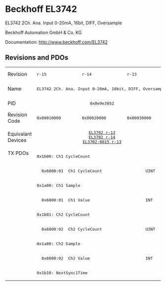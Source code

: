 # Beckhoff EL3742

EL3742 2Ch. Ana. Input 0-20mA, 16bit, DIFF, Oversample

Beckhoff Automation GmbH & Co. KG

Documentation: <a href="http://www.beckhoff.com/EL3742">http://www.beckhoff.com/EL3742</a>

## Revisions and PDOs
<table>
<tr >
<td class="first">Revision</td>
<td ><pre>r-15</pre></td>
<td ><pre>r-14</pre></td>
<td ><pre>r-13</pre></td>
</tr>
<tr >
<td class="first">Name</td>
<td  colspan=3 align="center"><pre>EL3742 2Ch. Ana. Input 0-20mA, 16bit, DIFF, Oversample</pre></td>
</tr>
<tr >
<td class="first">PID</td>
<td  colspan=3 align="center"><pre>0x0e9e3052</pre></td>
</tr>
<tr >
<td class="first">Revision Code</td>
<td ><pre>0x00010000</pre></td>
<td ><pre>0x00020000</pre></td>
<td ><pre>0x00030000</pre></td>
</tr>
<tr >
<td class="first">Equivalant Devices</td>
<td  colspan=3 align="center"><pre><a href="EL3702">EL3702 r-13</a><br/><a href="EL3702">EL3702 r-14</a><br/><a href="EL3702-0015">EL3702-0015 r-13</a></pre></td>
</tr>
<tr class="txpdo pdosection">
<td class="first" rowspan=9 valign=top>TX PDOs</td>
<td colspan=3 align="left"><pre>0x1b00: Ch1 CycleCount</pre></td>
<td></td>
</tr>
<tr class="txpdo">
<td  colspan=3 align="left"><pre>  0x6800:01  Ch1 CycleCount                  UINT</pre></td>
</tr>
<tr class="txpdo pdosection">
<td  colspan=3 align="left"><pre>0x1a00: Ch1 Sample</pre></td>
</tr>
<tr class="txpdo">
<td  colspan=3 align="left"><pre>  0x6000:01  Ch1 Value                       INT</pre></td>
</tr>
<tr class="txpdo pdosection">
<td  colspan=3 align="left"><pre>0x1b01: Ch2 CycleCount</pre></td>
</tr>
<tr class="txpdo">
<td  colspan=3 align="left"><pre>  0x6800:02  Ch2 CycleCount                  UINT</pre></td>
</tr>
<tr class="txpdo pdosection">
<td  colspan=3 align="left"><pre>0x1a80: Ch2 Sample</pre></td>
</tr>
<tr class="txpdo">
<td  colspan=3 align="left"><pre>  0x6000:02  Ch2 Value                       INT</pre></td>
</tr>
<tr class="txpdo pdosection">
<td  colspan=3 align="left"><pre>0x1b10: NextSync1Time</pre></td>
</tr>
</table>
